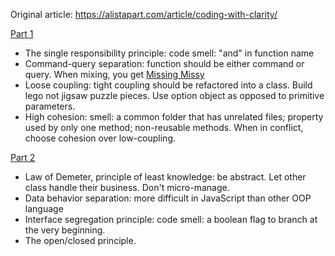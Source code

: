 Original article: https://alistapart.com/article/coding-with-clarity/

[Part 1](https://alistapart.com/article/coding-with-clarity)
- The single responsibility principle: code smell: "and" in function name
- Command-query separation: function should be either command or query. When mixing, you get [Missing Missy](http://www.27bslash6.com/missy.html)
- Loose coupling: tight coupling should be refactored into a class. Build lego not jigsaw puzzle pieces. Use option object as opposed to primitive parameters.
- High cohesion: smell: a common folder that has unrelated files; property used by only one method; non-reusable methods. When in conflict, choose cohesion over low-coupling.

[Part 2](https://alistapart.com/article/coding-with-clarity-part-ii)
- Law of Demeter, principle of least knowledge: be abstract. Let other class handle their business. Don't micro-manage.
- Data behavior separation: more difficult in JavaScript than other OOP language
- Interface segregation principle: code smell: a boolean flag to branch at the very beginning.
- The open/closed principle.

